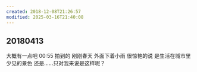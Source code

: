 ```yaml
---
created: 2018-12-08T21:26:57
modified: 2025-03-16T21:40:08
---
```


## 20180413

大概有一点吧 00:55 拍到的 刚刚春天 外面下着小雨 很惊艳的说 是生活在城市里少见的景色 还是......只对我来说是这样呢？
